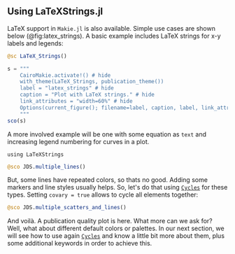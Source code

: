 ## Using LaTeXStrings.jl

LaTeX support in `Makie.jl` is also available.
Simple use cases are shown below (@fig:latex_strings).
A basic example includes LaTeX strings for x-y labels and legends:

```jl
@sc LaTeX_Strings()
```

```jl
s = """
    CairoMakie.activate!() # hide
    with_theme(LaTeX_Strings, publication_theme())
    label = "latex_strings" # hide
    caption = "Plot with LaTeX strings." # hide
    link_attributes = "width=60%" # hide
    Options(current_figure(); filename=label, caption, label, link_attributes) # hide
    """
sco(s)
```

A more involved example will be one with some equation as `text` and increasing legend numbering for curves in a plot.

```
using LaTeXStrings
```

```jl
@sco JDS.multiple_lines()
```

But, some lines have repeated colors, so thats no good.
Adding some markers and line styles usually helps.
So, let's do that using [`Cycles`](http://makie.juliaplots.org/stable/theming.html#Cycles) for these types. Setting `covary = true` allows to cycle all elements together:

```jl
@sco JDS.multiple_scatters_and_lines()
```

And voilà.
A publication quality plot is here.
What more can we ask for?
Well, what about different default colors or palettes.
In our next section, we will see how to use again [`Cycles`](http://makie.juliaplots.org/stable/theming.html#Cycles) and know a little bit more about them, plus some additional keywords in order to achieve this.
